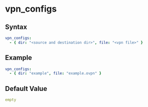 # vpn_configs

## Syntax
```yml
vpn_configs:
  - { dir: "<source and destination dir>", file: "<vpn file>" }
```

## Example
```yml
vpn_configs:
  - { dir: "example", file: "example.ovpn" }
```

## Default Value
```yml
empty
```
